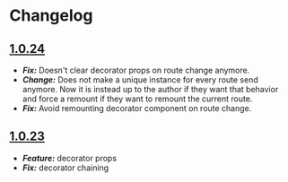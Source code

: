 # Changelog

## <a name="1.0.24" href="#1.0.24">1.0.24</a>
* ***Fix:*** Doesn't clear decorator props on route change anymore. 
* ***Change:*** Does not make a unique instance for every route send anymore. Now it is instead up to the author if they want that behavior and force a remount if they want to remount the current route.
* ***Fix:*** Avoid remounting decorator component on route change. 


## <a name="1.0.23" href="#1.0.23">1.0.23</a>
* ***Feature:*** decorator props
* ***Fix:*** decorator chaining